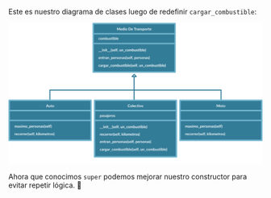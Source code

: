 Este es nuestro diagrama de clases luego de redefinir `cargar_combustible`:

<img src="https://raw.githubusercontent.com/MumukiProject/mumuki-guia-python3-herencia-python-v-2021/master/assets/clases_4.11.svg" alt="Diagrama de clases" width="800px" height="auto">

 
Ahora que conocimos `super` podemos mejorar nuestro constructor para evitar repetir lógica. :raised_hands: